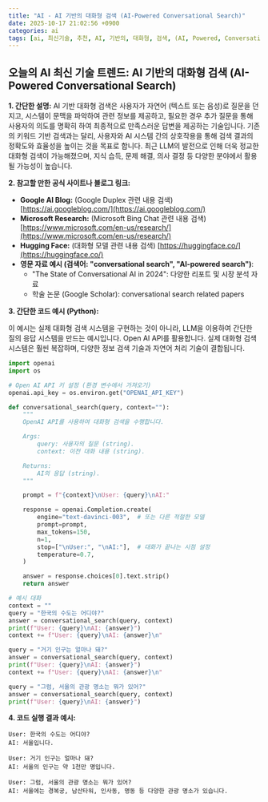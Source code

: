 ```yaml
---
title: "AI - AI 기반의 대화형 검색 (AI-Powered Conversational Search)"
date: 2025-10-17 21:02:56 +0900
categories: ai
tags: [ai, 최신기술, 추천, AI, 기반의, 대화형, 검색, (AI, Powered, Conversational, Search)]
---
```


## 오늘의 AI 최신 기술 트렌드: **AI 기반의 대화형 검색 (AI-Powered Conversational Search)**

**1. 간단한 설명:**
AI 기반 대화형 검색은 사용자가 자연어 (텍스트 또는 음성)로 질문을 던지고, 시스템이 문맥을 파악하여 관련 정보를 제공하고, 필요한 경우 추가 질문을 통해 사용자의 의도를 명확히 하여 최종적으로 만족스러운 답변을 제공하는 기술입니다. 기존의 키워드 기반 검색과는 달리, 사용자와 AI 시스템 간의 상호작용을 통해 검색 결과의 정확도와 효율성을 높이는 것을 목표로 합니다. 최근 LLM의 발전으로 인해 더욱 정교한 대화형 검색이 가능해졌으며, 지식 습득, 문제 해결, 의사 결정 등 다양한 분야에서 활용될 가능성이 높습니다.

**2. 참고할 만한 공식 사이트나 블로그 링크:**

*   **Google AI Blog:** (Google Duplex 관련 내용 검색) [https://ai.googleblog.com/](https://ai.googleblog.com/)
*   **Microsoft Research:** (Microsoft Bing Chat 관련 내용 검색) [https://www.microsoft.com/en-us/research/](https://www.microsoft.com/en-us/research/)
*   **Hugging Face:** (대화형 모델 관련 내용 검색) [https://huggingface.co/](https://huggingface.co/)
*   **영문 자료 예시 (검색어: "conversational search", "AI-powered search")**:
    *   "The State of Conversational AI in 2024": 다양한 리포트 및 시장 분석 자료
    *   학술 논문 (Google Scholar): conversational search related papers

**3. 간단한 코드 예시 (Python):**

이 예시는 실제 대화형 검색 시스템을 구현하는 것이 아니라, LLM을 이용하여 간단한 질의 응답 시스템을 만드는 예시입니다. Open AI API를 활용합니다. 실제 대화형 검색 시스템은 훨씬 복잡하며, 다양한 정보 검색 기술과 자연어 처리 기술이 결합됩니다.

```python
import openai
import os

# Open AI API 키 설정 (환경 변수에서 가져오기)
openai.api_key = os.environ.get("OPENAI_API_KEY")

def conversational_search(query, context=""):
    """
    OpenAI API를 사용하여 대화형 검색을 수행합니다.

    Args:
        query: 사용자의 질문 (string).
        context: 이전 대화 내용 (string).

    Returns:
        AI의 응답 (string).
    """

    prompt = f"{context}\nUser: {query}\nAI:"

    response = openai.Completion.create(
        engine="text-davinci-003",  # 또는 다른 적절한 모델
        prompt=prompt,
        max_tokens=150,
        n=1,
        stop=["\nUser:", "\nAI:"],  # 대화가 끝나는 시점 설정
        temperature=0.7,
    )

    answer = response.choices[0].text.strip()
    return answer

# 예시 대화
context = ""
query = "한국의 수도는 어디야?"
answer = conversational_search(query, context)
print(f"User: {query}\nAI: {answer}")
context += f"User: {query}\nAI: {answer}\n"

query = "거기 인구는 얼마나 돼?"
answer = conversational_search(query, context)
print(f"User: {query}\nAI: {answer}")
context += f"User: {query}\nAI: {answer}\n"

query = "그럼, 서울의 관광 명소는 뭐가 있어?"
answer = conversational_search(query, context)
print(f"User: {query}\nAI: {answer}")
```

**4. 코드 실행 결과 예시:**

```
User: 한국의 수도는 어디야?
AI: 서울입니다.

User: 거기 인구는 얼마나 돼?
AI: 서울의 인구는 약 1천만 명입니다.

User: 그럼, 서울의 관광 명소는 뭐가 있어?
AI: 서울에는 경복궁, 남산타워, 인사동, 명동 등 다양한 관광 명소가 있습니다.
```

